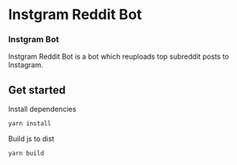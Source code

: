 # Instgram Reddit Bot

### Instgram Bot

Instgram Reddit Bot is a bot which reuploads top subreddit posts to Instagram.

## Get started

Install dependencies

```bash
yarn install
```

Build js to dist

```bash
yarn build
```